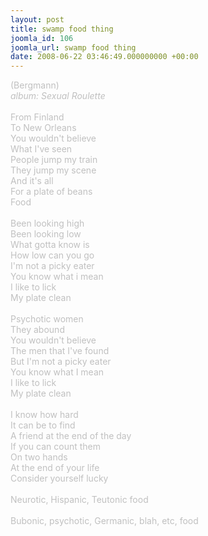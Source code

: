 ```yaml
---
layout: post
title: swamp food thing
joomla_id: 106
joomla_url: swamp food thing
date: 2008-06-22 03:46:49.000000000 +00:00
---
```

<span style="color: #c0c0c0">(Bergmann)<br />
<i>album: Sexual Roulette</i><br />
<br />
From Finland<br />
To New Orleans<br />
You wouldn't believe<br />
What I've seen<br />
People jump my train<br />
They jump my scene<br />
And it's all<br />
For a plate of beans<br />
Food<br />
<br />
Been looking high<br />
Been looking low<br />
What gotta know is<br />
How low can you go<br />
I'm not a picky eater<br />
You know what i mean<br />
I like to lick<br />
My plate clean<br />
<br />
Psychotic women<br />
They abound<br />
You wouldn't believe<br />
The men that I've found<br />
But I'm not a picky eater<br />
You know what I mean<br />
I like to lick<br />
My plate clean<br />
<br />
I know how hard<br />
It can be to find<br />
A friend at the end of the day<br />
If you can count them<br />
On two hands<br />
At the end of your life<br />
Consider yourself lucky<br />
<br />
Neurotic, Hispanic, Teutonic food<br />
<br />
Bubonic, psychotic, Germanic, blah, etc, food
</span>

